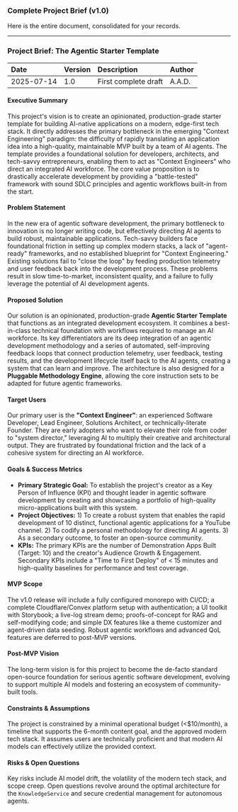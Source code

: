### **Complete Project Brief (v1.0)**

Here is the entire document, consolidated for your records.

---

### **Project Brief: The Agentic Starter Template**

| Date | Version | Description | Author |
| :--- | :--- | :--- | :--- |
| 2025-07-14 | 1.0 | First complete draft | A.A.D. |

#### **Executive Summary**
This project's vision is to create an opinionated, production-grade starter template for building AI-native applications on a modern, edge-first tech stack. It directly addresses the primary bottleneck in the emerging "Context Engineering" paradigm: the difficulty of rapidly translating an application idea into a high-quality, maintainable MVP built by a team of AI agents. The template provides a foundational solution for developers, architects, and tech-savvy entrepreneurs, enabling them to act as "Context Engineers" who direct an integrated AI workforce. The core value proposition is to drastically accelerate development by providing a "battle-tested" framework with sound SDLC principles and agentic workflows built-in from the start.

#### **Problem Statement**
In the new era of agentic software development, the primary bottleneck to innovation is no longer writing code, but effectively directing AI agents to build robust, maintainable applications. Tech-savvy builders face foundational friction in setting up complex modern stacks, a lack of "agent-ready" frameworks, and no established blueprint for "Context Engineering." Existing solutions fail to "close the loop" by feeding production telemetry and user feedback back into the development process. These problems result in slow time-to-market, inconsistent quality, and a failure to fully leverage the potential of AI development agents.

#### **Proposed Solution**
Our solution is an opinionated, production-grade **Agentic Starter Template** that functions as an integrated development ecosystem. It combines a best-in-class technical foundation with workflows required to manage an AI workforce. Its key differentiators are its deep integration of an agentic development methodology and a series of automated, self-improving feedback loops that connect production telemetry, user feedback, testing results, and the development lifecycle itself back to the AI agents, creating a system that can learn and improve. The architecture is also designed for a **Pluggable Methodology Engine**, allowing the core instruction sets to be adapted for future agentic frameworks.

#### **Target Users**
Our primary user is the **"Context Engineer"**: an experienced Software Developer, Lead Engineer, Solutions Architect, or technically-literate Founder. They are early adopters who want to elevate their role from coder to "system director," leveraging AI to multiply their creative and architectural output. They are frustrated by foundational friction and the lack of a cohesive system for directing an AI workforce.

#### **Goals & Success Metrics**
* **Primary Strategic Goal:** To establish the project's creator as a Key Person of Influence (KPI) and thought leader in agentic software development by creating and showcasing a portfolio of high-quality micro-applications built with this system.
* **Project Objectives:** 1) To create a robust system that enables the rapid development of 10 distinct, functional agentic applications for a YouTube channel. 2) To codify a personal methodology for directing AI agents. 3) As a secondary outcome, to foster an open-source community.
* **KPIs:** The primary KPIs are the number of Demonstration Apps Built (Target: 10) and the creator's Audience Growth & Engagement. Secondary KPIs include a "Time to First Deploy" of < 15 minutes and high-quality baselines for performance and test coverage.

#### **MVP Scope**
The v1.0 release will include a fully configured monorepo with CI/CD; a complete Cloudflare/Convex platform setup with authentication; a UI toolkit with Storybook; a live-log stream demo; proofs-of-concept for RAG and self-modifying code; and simple DX features like a theme customizer and agent-driven data seeding. Robust agentic workflows and advanced QoL features are deferred to post-MVP versions.

#### **Post-MVP Vision**
The long-term vision is for this project to become the de-facto standard open-source foundation for serious agentic software development, evolving to support multiple AI models and fostering an ecosystem of community-built tools.

#### **Constraints & Assumptions**
The project is constrained by a minimal operational budget (<$10/month), a timeline that supports the 6-month content goal, and the approved modern tech stack. It assumes users are technically proficient and that modern AI models can effectively utilize the provided context.

#### **Risks & Open Questions**
Key risks include AI model drift, the volatility of the modern tech stack, and scope creep. Open questions revolve around the optimal architecture for the `KnowledgeService` and secure credential management for autonomous agents.
